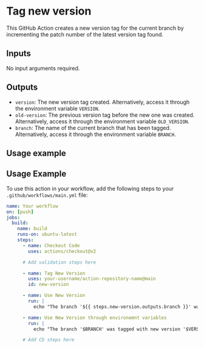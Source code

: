 # Tag new version 

This GitHub Action creates a new version tag for the current branch by incrementing the patch number of the latest version tag found.

## Inputs

No input arguments required.

## Outputs

- `version`: The new version tag created. Alternatively, access it through the environment variable `VERSION`.
- `old-version`: The previous version tag before the new one was created. Alternatively, access it through the environment variable `OLD_VERSION`.
- `branch`: The name of the current branch that has been tagged. Alternatively, access it through the environment variable `BRANCH`.


## Usage example

## Usage Example

To use this action in your workflow, add the following steps to your `.github/workflows/main.yml` file:

```yml
name: Your workflow
on: [push]
jobs:
  build:
    name: build
    runs-on: ubuntu-latest
    steps:
      - name: Checkout Code
        uses: actions/checkout@v2

      # Add validation steps here

      - name: Tag New Version
        uses: your-username/action-repository-name@main
        id: new-version

      - name: Use New Version
        run: |
          echo "The branch '${{ steps.new-version.outputs.branch }}' was tagged with new version '${{ steps.new-version.outputs.version }}'"

      - name: Use New Version through environemnt variables
        run: |
          echo "The branch '$BRANCH' was tagged with new version '$VERSION'"

      # Add CD steps here 
```